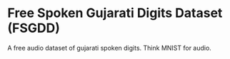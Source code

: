 # Free Spoken Gujarati Digits Dataset (FSGDD)
A free audio dataset of gujarati spoken digits. Think MNIST for audio.
